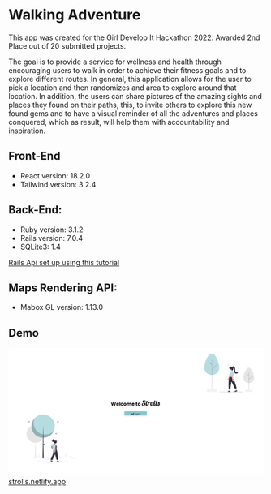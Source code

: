 # Walking Adventure

This app was created for the Girl Develop It Hackathon 2022. Awarded 2nd Place out of 20 submitted projects.

The goal is to provide a service for wellness and health through encouraging users to walk in order to achieve their fitness goals and to explore different routes. In general, this application allows for the user to pick a location and then randomizes and area to explore around that location. In addition, the users can share pictures of the amazing sights and places they found on their paths, this, to invite others to explore this new found gems and to have a visual reminder of all the adventures and places conquered, which as result, will help them with accountability and inspiration.

## Front-End

- React version: 18.2.0
- Tailwind version: 3.2.4

## Back-End:

- Ruby version: 3.1.2
- Rails version: 7.0.4
- SQLite3: 1.4

[Rails Api set up using this tutorial](https://www.youtube.com/watch?v=sh4WrNGDvQM)

## Maps Rendering API:

- Mabox GL version: 1.13.0

## Demo

[![Link to Demo](src/assets/welcome.png)](https://strolls.netlify.app/)
[strolls.netlify.app](https://strolls.netlify.app/)
